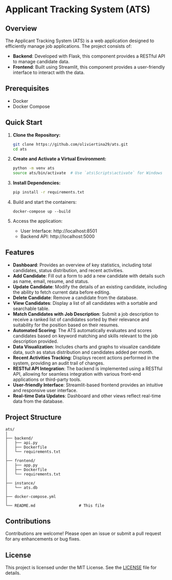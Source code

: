 # Applicant Tracking System (ATS)

## Overview

The Applicant Tracking System (ATS) is a web application designed to efficiently manage job applications. The project consists of:

- **Backend**: Developed with Flask, this component provides a RESTful API to manage candidate data.
- **Frontend**: Built using Streamlit, this component provides a user-friendly interface to interact with the data.

## Prerequisites

- Docker
- Docker Compose

## Quick Start

1. **Clone the Repository:**

    ```bash
    git clone https://github.com/oliviertina29/ats.git
    cd ats
    ```

2. **Create and Activate a Virtual Environment:**

    ```bash
    python -m venv ats
    source ats/bin/activate  # Use `ats\Scripts\activate` for Windows
    ```

3. **Install Dependencies:**

    ```bash
    pip install -r requirements.txt
    ```
4. Build and start the containers:
   ```
   docker-compose up --build
   ```

5. Access the application:
   - User Interface: http://localhost:8501
   - Backend API: http://localhost:5000

## Features

- **Dashboard**: Provides an overview of key statistics, including total candidates, status distribution, and recent activities.
- **Add Candidate**: Fill out a form to add a new candidate with details such as name, email, resume, and status.
- **Update Candidate**: Modify the details of an existing candidate, including the ability to fetch current data before editing.
- **Delete Candidate**: Remove a candidate from the database.
- **View Candidates**: Display a list of all candidates with a sortable and searchable table.
- **Match Candidates with Job Description**: Submit a job description to receive a ranked list of candidates sorted by their relevance and suitability for the position based on their resumes.
- **Automated Scoring**: The ATS automatically evaluates and scores candidates based on keyword matching and skills relevant to the job description provided.
- **Data Visualization**: Includes charts and graphs to visualize candidate data, such as status distribution and candidates added per month.
- **Recent Activities Tracking**: Displays recent actions performed in the system, providing an audit trail of changes.
- **RESTful API Integration**: The backend is implemented using a RESTful API, allowing for seamless integration with various front-end applications or third-party tools.
- **User-friendly Interface**: Streamlit-based frontend provides an intuitive and responsive user interface.
- **Real-time Data Updates**: Dashboard and other views reflect real-time data from the database.

## Project Structure

```
ats/
│
├── backend/
│   ├── api.py
│   ├── Dockerfile
│   └── requirements.txt
│
├── frontend/
│   ├── app.py
│   ├── Dockerfile
│   └── requirements.txt
│
├── instance/
│   └── ats.db
│
├── docker-compose.yml
│
└── README.md                   # This file
```


## Contributions

Contributions are welcome! Please open an issue or submit a pull request for any enhancements or bug fixes.

## License

This project is licensed under the MIT License. See the [LICENSE](LICENSE) file for details.
